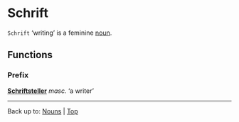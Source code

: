 # Schrift

`Schrift` ‘writing’ is a feminine [noun](../../index.md).

## Functions

### Prefix

**[Schriftsteller](Schriftsteller.md)** *masc.* ‘a writer’

----

Back up to: [Nouns](../../index.md) | [Top](../../../index.md)
